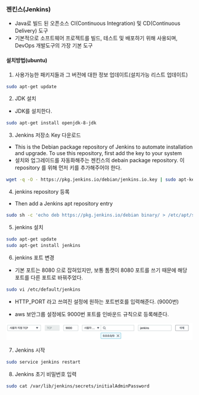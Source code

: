 ### 젠킨스(Jenkins)

* Java로 빌드 된 오픈소스 CI(Continuous Integration) 및 CD(Continuous Delivery) 도구
* 기본적으로 소프트웨어 프로젝트를 빌드, 테스트 및 배포하기 위해 사용되며, DevOps 개발도구의 가장 기본 도구

#### 설치방법(ubuntu)

1. 사용가능한 패키지들과 그 버전에 대한 정보 업데이트(설치가능 리스트 업데이트)

```bash
sudo apt-get update
```



2. JDK 설치

* JDK를 설치한다.

```bash
sudo apt-get install openjdk-8-jdk
```



3. Jenkins 저장소 Key 다운로드

* This is the Debian package repository of Jenkins to automate installation and upgrade. To use this repository, first add the key to your system
* 설치와 업그레이드를 자동화해주는 젠킨스의 debain package repository. 이 repository 를 위해 먼저 키를 추가해주어야 한다.

```bash
wget -q -O - https://pkg.jenkins.io/debian/jenkins.io.key | sudo apt-key add -
```



4. jenkins repository 등록

* Then add a Jenkins apt repository entry

```bash
sudo sh -c 'echo deb https://pkg.jenkins.io/debian binary/ > /etc/apt/sources.list.d/jenkins.list'
```



5. jenkins 설치

```bash
sudo apt-get update
sudo apt-get install jenkins
```



6. jenkins 포트 변경

- 기본 포트는 8080 으로 잡혀있지만, 보통 톰캣이 8080 포트를 쓰기 때문에 해당 포트를 다른 포트로 바꿔주었다.

```bash
sudo vi /etc/default/jenkins
```

* HTTP_PORT 라고 쓰여진 설정에 원하는 포트번호를 입력해준다. (9000번)

* aws 보안그룹 설정에도 9000번 포트를 인바운드 규칙으로 등록해준다.

![ec2_port_add](../img/ec2_port_add.png)



7. Jenkins 시작

```bash
sudo service jenkins restart
```



8. Jenkins 초기 비밀번호 입력

```bash
sudo cat /var/lib/jenkins/secrets/initialAdminPassword
```

